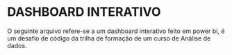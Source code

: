 
# DASHBOARD INTERATIVO

O seguinte arquivo refere-se a um dashboard interativo feito em power bi, é um desafio de código da trilha de formação de um curso de Análise de dados.

